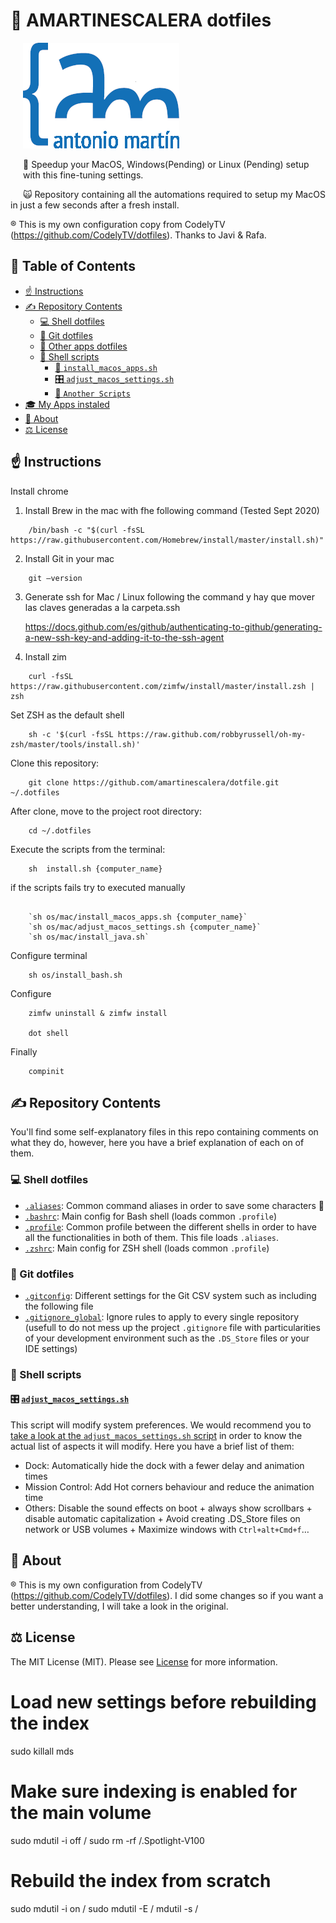 # 🚀 AMARTINESCALERA dotfiles


![alt text](logo.png "Diagram Description")
<img align="left" width="0" height="250px" hspace="10"/>

💨 Speedup your MacOS, Windows(Pending) or Linux (Pending) setup with this fine-tuning settings.

🙀 Repository containing all the automations required to setup my MacOS in just a few seconds after a fresh install.

® This is my own configuration copy from CodelyTV (https://github.com/CodelyTV/dotfiles). Thanks to Javi & Rafa.

## 📜 Table of Contents

* [☝️ Instructions](#-instructions)
* [✍️ Repository Contents](#-repository-contents)
    * [💻 Shell dotfiles](#-shell-dotfiles)
    * [🐙 Git dotfiles](#-git-dotfiles)
    * [📱 Other apps dotfiles](#-other-apps-dotfiles-and-settings)
    * [🤖 Shell scripts](#-shell-scripts)
        * [🍎 `install_macos_apps.sh`](#-install_macos_appssh)
        * [🎛️ `adjust_macos_settings.sh`](#-adjust_macos_settingssh)
        * [🐍 `Another Scripts`](#-another-scripts)
* [🎓 My Apps instaled](#-my-apps-instaled)
* [💁 About](#-about)
* [⚖️ License](#-license)

## ☝ Instructions

Install chrome

1. Install Brew in the mac with fhe following command (Tested Sept 2020)
```
    /bin/bash -c "$(curl -fsSL https://raw.githubusercontent.com/Homebrew/install/master/install.sh)"
```

2. Install Git in your mac
```
    git —version
```

3. Generate ssh for Mac / Linux following the command y hay que mover las claves generadas a la carpeta.ssh 

   https://docs.github.com/es/github/authenticating-to-github/generating-a-new-ssh-key-and-adding-it-to-the-ssh-agent

4. Install zim
```
    curl -fsSL https://raw.githubusercontent.com/zimfw/install/master/install.zsh | zsh
```
Set ZSH as the default shell
```
    sh -c '$(curl -fsSL https://raw.github.com/robbyrussell/oh-my-zsh/master/tools/install.sh)'
```

Clone this repository: 
```
    git clone https://github.com/amartinescalera/dotfile.git ~/.dotfiles
```

After clone, move to the project root directory: 
```
    cd ~/.dotfiles
```
Execute the scripts from the terminal:
```
    sh  install.sh {computer_name}
```
if the scripts fails try to executed manually
```
    
    `sh os/mac/install_macos_apps.sh {computer_name}`
    `sh os/mac/adjust_macos_settings.sh {computer_name}`
    `sh os/mac/install_java.sh` 
```
Configure terminal
```
    sh os/install_bash.sh
```
Configure

```
    zimfw uninstall & zimfw install
    
    dot shell 
```
Finally
```
    compinit
```

## ✍ Repository Contents

You'll find some self-explanatory files in this repo containing comments on what they do, however, here you have a brief explanation of each on of them.

### 💻 Shell dotfiles

* [`.aliases`](shell/zshrc_old/aliases_to_be_updated): Common command aliases in order to save some characters 😬
* [`.bashrc`](.bashrc): Main config for Bash shell (loads common `.profile`)
* [`.profile`](.profile): Common profile between the different shells in order to have all the functionalities in both of them. This file loads `.aliases`.
* [`.zshrc`](.zshrc): Main config for ZSH shell (loads common `.profile`)

### 🐙 Git dotfiles

* [`.gitconfig`](private/.gitconfig): Different settings for the Git CSV system such as including the following file
* [`.gitignore_global`](private/.gitignore_global): Ignore rules to apply to every single repository (usefull to do not mess up the project `.gitignore` file with particularities of your development environment such as the `.DS_Store` files or your IDE settings)

### 🤖 Shell scripts

#### 🎛 [`adjust_macos_settings.sh`](adjust_macos_settings.sh)

This script will modify system preferences. We would recommend you to [take a look at the `adjust_macos_settings.sh` script](adjust_macos_settings.sh) in order to know the actual list of aspects it will modify. Here you have a brief list of them:

* Dock: Automatically hide the dock with a fewer delay and animation times
* Mission Control: Add Hot corners behaviour and reduce the animation time
* Others: Disable the sound effects on boot + always show scrollbars + disable automatic capitalization + Avoid creating .DS_Store files on network or USB volumes + Maximize windows with `Ctrl+alt+Cmd+f`…


## 💁 About

® This is my own configuration from CodelyTV (https://github.com/CodelyTV/dotfiles). I did some changes so if you want a better understanding, I will take a look in the original.

## ⚖ License

The MIT License (MIT). Please see [License](LICENSE) for more information.


# Load new settings before rebuilding the index
sudo killall mds

# Make sure indexing is enabled for the main volume
sudo mdutil -i off /
sudo rm -rf /.Spotlight-V100

# Rebuild the index from scratch
sudo mdutil -i on /
sudo mdutil -E /
mdutil -s /
